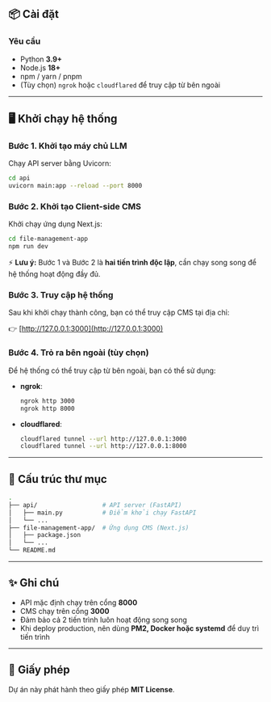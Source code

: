 ## 📦 Cài đặt

### Yêu cầu
- Python **3.9+**
- Node.js **18+**
- npm / yarn / pnpm
- (Tùy chọn) `ngrok` hoặc `cloudflared` để truy cập từ bên ngoài

---

## 🖥️ Khởi chạy hệ thống

### Bước 1. Khởi tạo máy chủ LLM
Chạy API server bằng Uvicorn:
```bash
cd api
uvicorn main:app --reload --port 8000
````

### Bước 2. Khởi tạo Client-side CMS

Khởi chạy ứng dụng Next.js:

```bash
cd file-management-app
npm run dev
```

⚡ **Lưu ý:** Bước 1 và Bước 2 là **hai tiến trình độc lập**, cần chạy song song để hệ thống hoạt động đầy đủ.

### Bước 3. Truy cập hệ thống

Sau khi khởi chạy thành công, bạn có thể truy cập CMS tại địa chỉ:

👉 [http://127.0.0.1:3000](http://127.0.0.1:3000)

### Bước 4. Trỏ ra bên ngoài (tùy chọn)

Để hệ thống có thể truy cập từ bên ngoài, bạn có thể sử dụng:

* **ngrok**:

  ```bash
  ngrok http 3000
  ngrok http 8000
  ```

* **cloudflared**:

  ```bash
  cloudflared tunnel --url http://127.0.0.1:3000
  cloudflared tunnel --url http://127.0.0.1:8000
  ```

---


## 📂 Cấu trúc thư mục

```bash
.
├── api/                  # API server (FastAPI)
│   ├── main.py           # Điểm khởi chạy FastAPI
│   └── ...
├── file-management-app/  # Ứng dụng CMS (Next.js)
│   ├── package.json
│   └── ...
└── README.md
```

---

## ✨ Ghi chú

* API mặc định chạy trên cổng **8000**
* CMS chạy trên cổng **3000**
* Đảm bảo cả 2 tiến trình luôn hoạt động song song
* Khi deploy production, nên dùng **PM2, Docker hoặc systemd** để duy trì tiến trình

---

## 📜 Giấy phép

Dự án này phát hành theo giấy phép **MIT License**.

